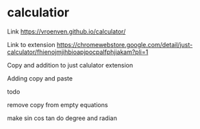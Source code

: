 # calculatior
Link https://vroenven.github.io/calculator/

Link to extension https://chromewebstore.google.com/detail/just-calculator/fhienojmjihbioapjpocpalfphjiakam?pli=1

Copy and addition to just calulator extension

Adding copy and paste

 todo

 remove copy from empty equations

 make sin cos tan do degree and radian
